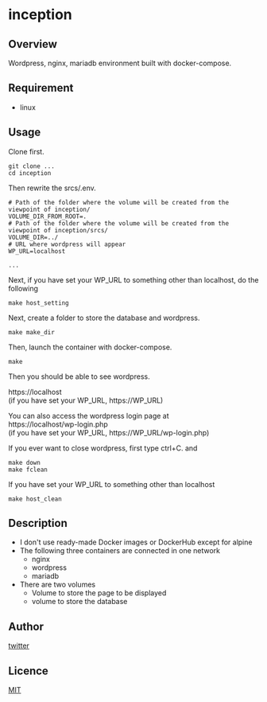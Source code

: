 # inception

## Overview

Wordpress, nginx, mariadb environment built with docker-compose.

## Requirement

- linux

## Usage

Clone first.

```
git clone ...
cd inception
```

Then rewrite the srcs/.env.

```
# Path of the folder where the volume will be created from the viewpoint of inception/
VOLUME_DIR_FROM_ROOT=.
# Path of the folder where the volume will be created from the viewpoint of inception/srcs/
VOLUME_DIR=../
# URL where wordpress will appear
WP_URL=localhost

...
```

Next, if you have set your WP_URL to something other than localhost, do the following

```
make host_setting
```

Next, create a folder to store the database and wordpress.

```
make make_dir
```

Then, launch the container with docker-compose.

```
make
```

Then you should be able to see wordpress.

https://localhost  
(if you have set your WP_URL, https://WP_URL)

You can also access the wordpress login page at  
https://localhost/wp-login.php  
(if you have set your WP_URL, https://WP_URL/wp-login.php)

If you ever want to close wordpress, first type ctrl+C. and

```
make down
make fclean
```

If you have set your WP_URL to something other than localhost

```
make host_clean
```

## Description

- I don't use ready-made Docker images or DockerHub except for alpine
- The following three containers are connected in one network
  - nginx
  - wordpress
  - mariadb
- There are two volumes
  - Volume to store the page to be displayed
  - volume to store the database

## Author

[twitter](https://twitter.com/Kotabrog)

## Licence

[MIT](https://github.com/kotabrog/inception/blob/main/LICENSE)

